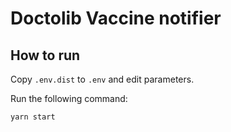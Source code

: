 # Doctolib Vaccine notifier

## How to run

Copy `.env.dist` to `.env` and edit parameters.

Run the following command:

    yarn start
